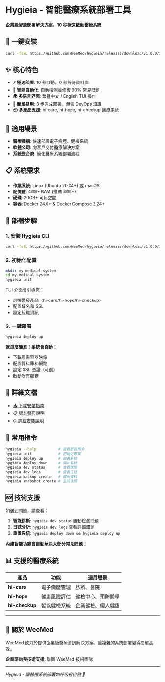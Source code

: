 # Hygieia - 智能醫療系統部署工具

**企業級智能部署解決方案，10 秒極速啟動醫療系統**

## 🚀 一鍵安裝

```bash
curl -fsSL https://github.com/WeeMed/hygieia/releases/download/v1.0.0/install.sh | bash
```

## ✨ 核心特色

- **⚡ 極速部署**: 10 秒啟動，0 秒等待資料庫
- **🧠 智能自動化**: 自動檢測並修復 90% 常見問題
- **🌍 多語言界面**: 繁體中文 / English TUI 操作
- **🔧 簡單易用**: 3 步完成部署，無需 DevOps 知識
- **📦 多產品支援**: hi-care, hi-hope, hi-checkup 醫療系統

## 🎯 適用場景

- **醫療機構**: 快速部署電子病歷、健檢系統
- **軟體公司**: 向客戶交付醫療解決方案
- **系統整合商**: 簡化醫療系統部署流程

## 📋 系統需求

- **作業系統**: Linux (Ubuntu 20.04+) 或 macOS
- **記憶體**: 4GB+ RAM (推薦 8GB+)
- **硬碟**: 20GB+ 可用空間
- **容器**: Docker 24.0+ & Docker Compose 2.24+

## 🚀 部署步驟

### 1. 安裝 Hygieia CLI

```bash
curl -fsSL https://github.com/WeeMed/hygieia/releases/download/v1.0.0/install.sh | bash
```

### 2. 初始化配置

```bash
mkdir my-medical-system
cd my-medical-system
hygieia init
```

TUI 介面會引導您：

- 選擇醫療產品（hi-care/hi-hope/hi-checkup）
- 配置域名和 SSL
- 設定組織資訊

### 3. 一鍵部署

```bash
hygieia deploy up
```

**就這麼簡單！系統會自動：**

- 下載所需容器映像
- 配置資料庫和網路
- 設定 SSL 憑證（可選）
- 啟動所有服務

## 📖 詳細文檔

- [📥 下載安裝指南](https://github.com/WeeMed/hygieia/releases/download/v1.0.0/DOWNLOAD.md)
- [📋 版本發布說明](https://github.com/WeeMed/hygieia/releases/download/v1.0.0/RELEASE_NOTES.md)
- [⚙️ 詳細安裝說明](https://github.com/WeeMed/hygieia/releases/download/v1.0.0/INSTALL.md)

## 🔧 常用指令

```bash
hygieia --help          # 查看所有指令
hygieia init            # 初始化專案
hygieia deploy up       # 部署系統
hygieia deploy down     # 停止系統
hygieia dev status      # 查看狀態
hygieia dev logs        # 查看日誌
hygieia backup create   # 備份資料
hygieia snapshot create # 生成快照
```

## 🆘 技術支援

如遇到問題，請查看：

1. **智能診斷**: `hygieia dev status` 自動檢測問題
2. **日誌分析**: `hygieia dev logs` 查看詳細錯誤
3. **重置系統**: `hygieia deploy down && hygieia deploy up`

**內建智能功能會自動解決大部分常見問題！**

## 📊 支援的醫療系統

| 產品           | 功能         | 適用場景           |
| -------------- | ------------ | ------------------ |
| **hi-care**    | 電子病歷管理 | 診所、醫院         |
| **hi-hope**    | 健康風險評估 | 健檢中心、預防醫學 |
| **hi-checkup** | 智能健檢系統 | 企業健檢、個人健康 |

---

## 🏢 關於 WeeMed

WeeMed 致力於提供企業級醫療資訊解決方案，讓複雜的系統部署變得簡單高效。

**企業諮詢與技術支援**: 聯繫 WeeMed 技術團隊

---

_Hygieia - 讓醫療系統部署如呼吸般自然 🌟_
